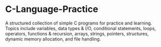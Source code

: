 # C-Language-Practice
A structured collection of simple C programs for practice and learning. Topics include variables, data types &amp; I/O, conditional statements, loops, operators, functions &amp; recursion, arrays, strings, pointers, structures, dynamic memory allocation, and file handling.
